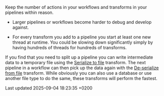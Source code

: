 <div id="header">

</div>

<div id="content">

<div id="SizeMetters" class="paragraph">

Keep the number of actions in your workflows and transforms in your pipelines within reason.

</div>

<div class="ulist">

  - Larger pipelines or workflows become harder to debug and develop against.

  - For every transform you add to a pipeline you start at least one new thread at runtime. You could be slowing down significantly simply by having hundreds of threads for hundreds of transforms.

</div>

<div class="paragraph">

If you find that you need to split up a pipeline you can write intermediate data to a temporary file using the [Serialize to file](pipeline/transforms/serialize-to-file.s3fnpGxuk5) transform. The next pipeline in a workflow can then pick up the data again with the [De-serialize from file](pipeline/transforms/serialize-de-from-file.s3fnpGxuk5) transform. While obviously you can also use a database or use another file type to do the same, these transforms will perform the fastest.

</div>

</div>

<div id="footer">

<div id="footer-text">

Last updated 2025-09-04 18:23:35 +0200

</div>

</div>
